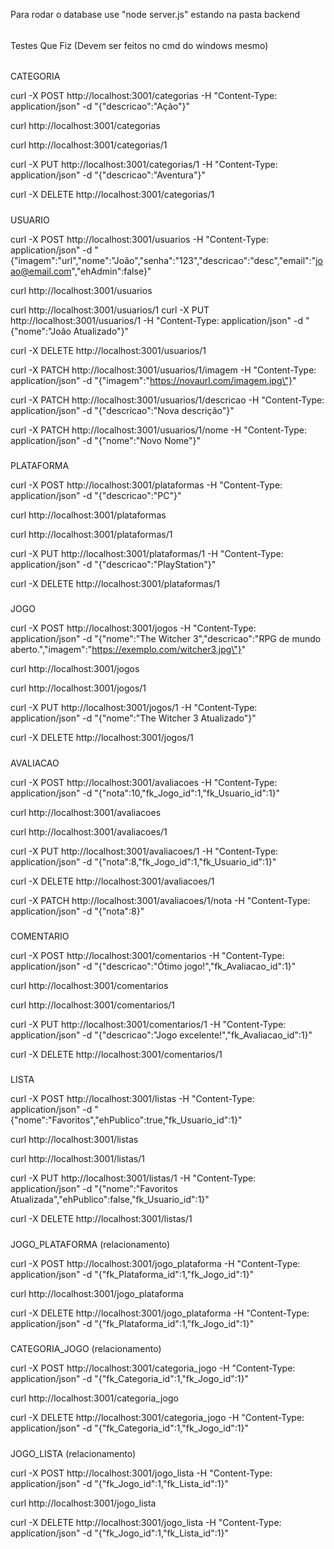 Para rodar o database use "node server.js" estando na pasta backend

######

Testes Que Fiz (Devem ser feitos no cmd do windows mesmo)

######
CATEGORIA

curl -X POST http://localhost:3001/categorias -H "Content-Type: application/json" -d "{\"descricao\":\"Ação\"}"

curl http://localhost:3001/categorias

curl http://localhost:3001/categorias/1

curl -X PUT http://localhost:3001/categorias/1 -H "Content-Type: application/json" -d "{\"descricao\":\"Aventura\"}"

curl -X DELETE http://localhost:3001/categorias/1

#####

USUARIO

curl -X POST http://localhost:3001/usuarios -H "Content-Type: application/json" -d "{\"imagem\":\"url\",\"nome\":\"João\",\"senha\":\"123\",\"descricao\":\"desc\",\"email\":\"joao@email.com\",\"ehAdmin\":false}"

curl http://localhost:3001/usuarios

curl http://localhost:3001/usuarios/1
curl -X PUT http://localhost:3001/usuarios/1 -H "Content-Type: application/json" -d "{\"nome\":\"João Atualizado\"}"

curl -X DELETE http://localhost:3001/usuarios/1

curl -X PATCH http://localhost:3001/usuarios/1/imagem -H "Content-Type: application/json" -d "{\"imagem\":\"https://novaurl.com/imagem.jpg\"}"

curl -X PATCH http://localhost:3001/usuarios/1/descricao -H "Content-Type: application/json" -d "{\"descricao\":\"Nova descrição\"}"

curl -X PATCH http://localhost:3001/usuarios/1/nome -H "Content-Type: application/json" -d "{\"nome\":\"Novo Nome\"}"

#####

PLATAFORMA

curl -X POST http://localhost:3001/plataformas -H "Content-Type: application/json" -d "{\"descricao\":\"PC\"}"

curl http://localhost:3001/plataformas

curl http://localhost:3001/plataformas/1

curl -X PUT http://localhost:3001/plataformas/1 -H "Content-Type: application/json" -d "{\"descricao\":\"PlayStation\"}"

curl -X DELETE http://localhost:3001/plataformas/1

#####

JOGO

curl -X POST http://localhost:3001/jogos -H "Content-Type: application/json" -d "{\"nome\":\"The Witcher 3\",\"descricao\":\"RPG de mundo aberto.\",\"imagem\":\"https://exemplo.com/witcher3.jpg\"}"

curl http://localhost:3001/jogos

curl http://localhost:3001/jogos/1

curl -X PUT http://localhost:3001/jogos/1 -H "Content-Type: application/json" -d "{\"nome\":\"The Witcher 3 Atualizado\"}"

curl -X DELETE http://localhost:3001/jogos/1

#####

AVALIACAO

curl -X POST http://localhost:3001/avaliacoes -H "Content-Type: application/json" -d "{\"nota\":10,\"fk_Jogo_id\":1,\"fk_Usuario_id\":1}"

curl http://localhost:3001/avaliacoes

curl http://localhost:3001/avaliacoes/1

curl -X PUT http://localhost:3001/avaliacoes/1 -H "Content-Type: application/json" -d "{\"nota\":8,\"fk_Jogo_id\":1,\"fk_Usuario_id\":1}"

curl -X DELETE http://localhost:3001/avaliacoes/1

curl -X PATCH http://localhost:3001/avaliacoes/1/nota -H "Content-Type: application/json" -d "{\"nota\":8}"

#####

COMENTARIO

curl -X POST http://localhost:3001/comentarios -H "Content-Type: application/json" -d "{\"descricao\":\"Ótimo jogo!\",\"fk_Avaliacao_id\":1}"

curl http://localhost:3001/comentarios

curl http://localhost:3001/comentarios/1

curl -X PUT http://localhost:3001/comentarios/1 -H "Content-Type: application/json" -d "{\"descricao\":\"Jogo excelente!\",\"fk_Avaliacao_id\":1}"

curl -X DELETE http://localhost:3001/comentarios/1

#####

LISTA

curl -X POST http://localhost:3001/listas -H "Content-Type: application/json" -d "{\"nome\":\"Favoritos\",\"ehPublico\":true,\"fk_Usuario_id\":1}"

curl http://localhost:3001/listas

curl http://localhost:3001/listas/1

curl -X PUT http://localhost:3001/listas/1 -H "Content-Type: application/json" -d "{\"nome\":\"Favoritos Atualizada\",\"ehPublico\":false,\"fk_Usuario_id\":1}"

curl -X DELETE http://localhost:3001/listas/1

#####

JOGO_PLATAFORMA (relacionamento)

curl -X POST http://localhost:3001/jogo_plataforma -H "Content-Type: application/json" -d "{\"fk_Plataforma_id\":1,\"fk_Jogo_id\":1}"

curl http://localhost:3001/jogo_plataforma

curl -X DELETE http://localhost:3001/jogo_plataforma -H "Content-Type: application/json" -d "{\"fk_Plataforma_id\":1,\"fk_Jogo_id\":1}"

#####

CATEGORIA_JOGO (relacionamento)

curl -X POST http://localhost:3001/categoria_jogo -H "Content-Type: application/json" -d "{\"fk_Categoria_id\":1,\"fk_Jogo_id\":1}"

curl http://localhost:3001/categoria_jogo

curl -X DELETE http://localhost:3001/categoria_jogo -H "Content-Type: application/json" -d "{\"fk_Categoria_id\":1,\"fk_Jogo_id\":1}"

#####

JOGO_LISTA (relacionamento)

curl -X POST http://localhost:3001/jogo_lista -H "Content-Type: application/json" -d "{\"fk_Jogo_id\":1,\"fk_Lista_id\":1}"

curl http://localhost:3001/jogo_lista

curl -X DELETE http://localhost:3001/jogo_lista -H "Content-Type: application/json" -d "{\"fk_Jogo_id\":1,\"fk_Lista_id\":1}"